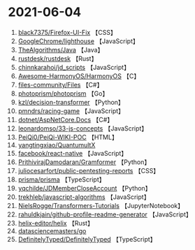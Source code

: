 # 2021-06-04

1. [black7375/Firefox-UI-Fix](https://github.com/black7375/Firefox-UI-Fix) 【CSS】
2. [GoogleChrome/lighthouse](https://github.com/GoogleChrome/lighthouse) 【JavaScript】
3. [TheAlgorithms/Java](https://github.com/TheAlgorithms/Java) 【Java】
4. [rustdesk/rustdesk](https://github.com/rustdesk/rustdesk) 【Rust】
5. [chinnkarahoi/jd_scripts](https://github.com/chinnkarahoi/jd_scripts) 【JavaScript】
6. [Awesome-HarmonyOS/HarmonyOS](https://github.com/Awesome-HarmonyOS/HarmonyOS) 【C】
7. [files-community/Files](https://github.com/files-community/Files) 【C#】
8. [photoprism/photoprism](https://github.com/photoprism/photoprism) 【Go】
9. [kzl/decision-transformer](https://github.com/kzl/decision-transformer) 【Python】
10. [pmndrs/racing-game](https://github.com/pmndrs/racing-game) 【JavaScript】
11. [dotnet/AspNetCore.Docs](https://github.com/dotnet/AspNetCore.Docs) 【C#】
12. [leonardomso/33-js-concepts](https://github.com/leonardomso/33-js-concepts) 【JavaScript】
13. [PeiQi0/PeiQi-WIKI-POC](https://github.com/PeiQi0/PeiQi-WIKI-POC) 【HTML】
14. [yangtingxiao/QuantumultX](https://github.com/yangtingxiao/QuantumultX) 
15. [facebook/react-native](https://github.com/facebook/react-native) 【JavaScript】
16. [PrithivirajDamodaran/Gramformer](https://github.com/PrithivirajDamodaran/Gramformer) 【Python】
17. [juliocesarfort/public-pentesting-reports](https://github.com/juliocesarfort/public-pentesting-reports) 【CSS】
18. [prisma/prisma](https://github.com/prisma/prisma) 【TypeScript】
19. [yqchilde/JDMemberCloseAccount](https://github.com/yqchilde/JDMemberCloseAccount) 【Python】
20. [trekhleb/javascript-algorithms](https://github.com/trekhleb/javascript-algorithms) 【JavaScript】
21. [NielsRogge/Transformers-Tutorials](https://github.com/NielsRogge/Transformers-Tutorials) 【JupyterNotebook】
22. [rahuldkjain/github-profile-readme-generator](https://github.com/rahuldkjain/github-profile-readme-generator) 【JavaScript】
23. [helix-editor/helix](https://github.com/helix-editor/helix) 【Rust】
24. [datasciencemasters/go](https://github.com/datasciencemasters/go) 
25. [DefinitelyTyped/DefinitelyTyped](https://github.com/DefinitelyTyped/DefinitelyTyped) 【TypeScript】
